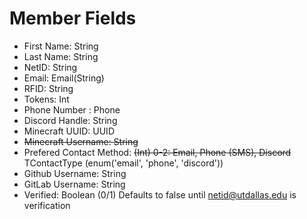 #  Member Fields

- First Name: String
- Last Name: String
- NetID: String
- Email: Email(String)
- RFID: String
- Tokens: Int
- Phone Number : Phone
- Discord Handle: String
- Minecraft UUID: UUID
- ~~Minecraft Username: String~~
- Prefered Contact Method: ~~(Int) 0-2: Email, Phone (SMS), Discord~~ TContactType (enum('email', 'phone', 'discord'))
- Github Username: String
- GitLab Username: String
- Verified: Boolean (0/1) Defaults to false until netid@utdallas.edu is verification
